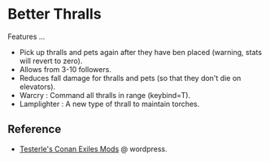 # Better Thralls

Features ...

- Pick up thralls and pets again after they have ben placed (warning, stats will revert to zero).
- Allows from 3-10 followers.
- Reduces fall damage for thralls and pets (so that they don't die on elevators).
- Warcry : Command all thralls in range (keybind=T).
- Lamplighter : A new type of thrall to maintain torches.

## Reference

- [Testerle's Conan Exiles Mods](https://testerle.net/) @ wordpress.